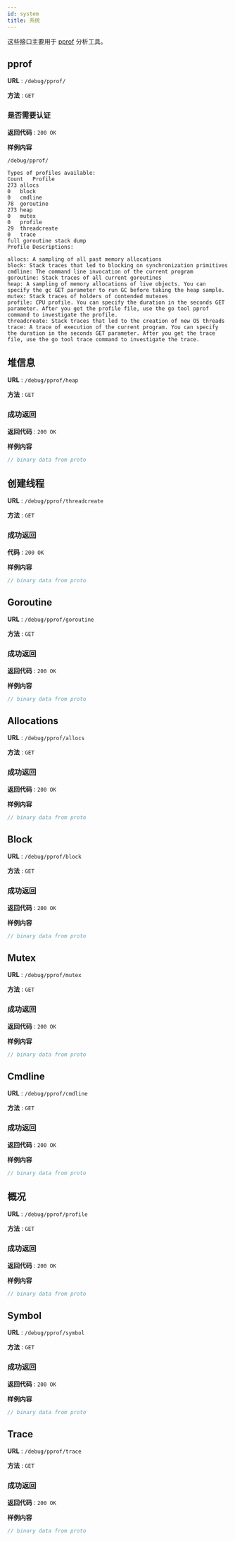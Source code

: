 ```yaml
---
id: system
title: 系统
---
```


<!--
Licensed to the Apache Software Foundation (ASF) under one
or more contributor license agreements.  See the NOTICE file
distributed with this work for additional information
regarding copyright ownership.  The ASF licenses this file
to you under the Apache License, Version 2.0 (the
"License"); you may not use this file except in compliance
with the License.  You may obtain a copy of the License at

  http://www.apache.org/licenses/LICENSE-2.0

Unless required by applicable law or agreed to in writing,
software distributed under the License is distributed on an
"AS IS" BASIS, WITHOUT WARRANTIES OR CONDITIONS OF ANY
KIND, either express or implied.  See the License for the
specific language governing permissions and limitations
under the License.
-->

这些接口主要用于 [pprof](https://github.com/google/pprof) 分析工具。

## pprof

**URL** : `/debug/pprof/`

**方法** : `GET`

### 是否需要认证

**返回代码** : `200 OK`

**样例内容**

```text
/debug/pprof/

Types of profiles available:
Count	Profile
273	allocs
0	block
0	cmdline
78	goroutine
273	heap
0	mutex
0	profile
29	threadcreate
0	trace
full goroutine stack dump
Profile Descriptions:

allocs: A sampling of all past memory allocations
block: Stack traces that led to blocking on synchronization primitives
cmdline: The command line invocation of the current program
goroutine: Stack traces of all current goroutines
heap: A sampling of memory allocations of live objects. You can specify the gc GET parameter to run GC before taking the heap sample.
mutex: Stack traces of holders of contended mutexes
profile: CPU profile. You can specify the duration in the seconds GET parameter. After you get the profile file, use the go tool pprof command to investigate the profile.
threadcreate: Stack traces that led to the creation of new OS threads
trace: A trace of execution of the current program. You can specify the duration in the seconds GET parameter. After you get the trace file, use the go tool trace command to investigate the trace.
```

## 堆信息

**URL** : `/debug/pprof/heap`

**方法** : `GET`

### 成功返回

**返回代码** : `200 OK`

**样例内容**

```proto
// binary data from proto
```

## 创建线程

**URL** : `/debug/pprof/threadcreate`

**方法** : `GET`

### 成功返回

**代码** : `200 OK`

**样例内容**

```proto
// binary data from proto
```

## Goroutine

**URL** : `/debug/pprof/goroutine`

**方法** : `GET`

### 成功返回

**返回代码** : `200 OK`

**样例内容**

```proto
// binary data from proto
```

## Allocations

**URL** : `/debug/pprof/allocs`

**方法** : `GET`

### 成功返回

**返回代码** : `200 OK`

**样例内容**

```proto
// binary data from proto
```

## Block

**URL** : `/debug/pprof/block`

**方法** : `GET`

### 成功返回

**返回代码** : `200 OK`

**样例内容**

```proto
// binary data from proto
```

## Mutex

**URL** : `/debug/pprof/mutex`

**方法** : `GET`

### 成功返回

**返回代码** : `200 OK`

**样例内容**

```proto
// binary data from proto
```

## Cmdline

**URL** : `/debug/pprof/cmdline`

**方法** : `GET`

### 成功返回

**返回代码** : `200 OK`

**样例内容**

```proto
// binary data from proto
```

## 概况

**URL** : `/debug/pprof/profile`

**方法** : `GET`

### 成功返回

**返回代码** : `200 OK`

**样例内容**

```proto
// binary data from proto
```

## Symbol

**URL** : `/debug/pprof/symbol`

**方法** : `GET`

### 成功返回

**返回代码** : `200 OK`

**样例内容**

```proto
// binary data from proto
```

## Trace		

**URL** : `/debug/pprof/trace`

**方法** : `GET`

### 成功返回

**返回代码** : `200 OK`

**样例内容**

```proto
// binary data from proto
```
